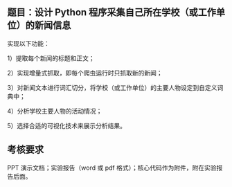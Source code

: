 ## 题目：设计 Python 程序采集自己所在学校（或工作单位）的新闻信息

实现以下功能：

1）提取每个新闻的标题和正文；

2）实现增量式抓取，即每个爬虫运行时只抓取新的新闻；

3）对新闻文本进行词汇切分，将学校（或工作单位）的主要人物设定到自定义词典中；

4）分析学校主要人物的活动情况；

5）选择合适的可视化技术来展示分析结果。

## 考核要求

PPT 演示文档；实验报告（word 或 pdf 格式）；核心代码作为附件，附在实验报告后面。
